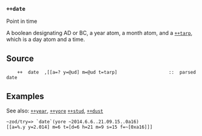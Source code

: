 ### `++date`

Point in time

A boolean designating AD or BC, a year atom, a month
atom, and a [`++tarp`](), which is a day atom and a time.

Source
------

        ++  date  ,[[a=? y=@ud] m=@ud t=tarp]                   ::  parsed date

Examples
--------

See also: [`++year`](), [`++yore`]() [`++stud`](), [`++dust`]()

    ~zod/try=> `date`(yore ~2014.6.6..21.09.15..0a16)
    [[a=%.y y=2.014] m=6 t=[d=6 h=21 m=9 s=15 f=~[0xa16]]]

